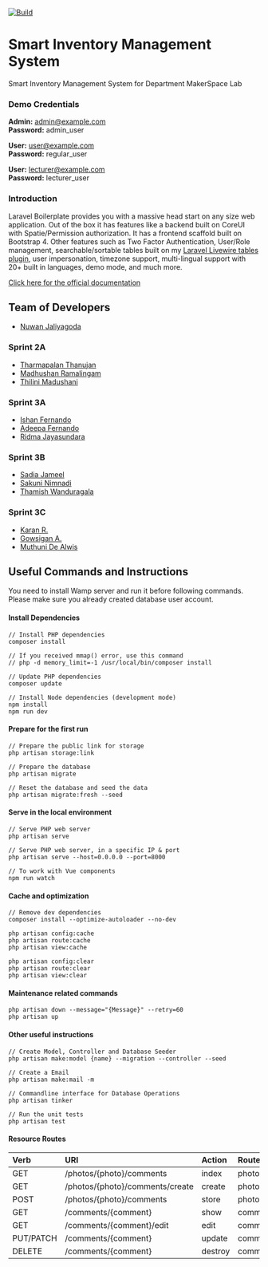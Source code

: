 [![Build](https://github.com/cepdnaclk/smart-inventory-management-system/actions/workflows/laravel.yml/badge.svg)](https://github.com/cepdnaclk/smart-inventory-management-system/actions/workflows/laravel.yml)

# Smart Inventory Management System

Smart Inventory Management System for Department MakerSpace Lab

### Demo Credentials

**Admin:** admin@example.com  
**Password:** admin_user

**User:** user@example.com  
**Password:** regular_user

**User:** lecturer@example.com  
**Password:** lecturer_user

### Introduction

Laravel Boilerplate provides you with a massive head start on any size web application. Out of the box it has features like a backend built on CoreUI with Spatie/Permission authorization. It has a frontend scaffold built on Bootstrap 4. Other features such as Two Factor Authentication, User/Role management, searchable/sortable tables built on my [Laravel Livewire tables plugin](https://github.com/rappasoft/laravel-livewire-tables), user impersonation, timezone support, multi-lingual support with 20+ built in languages, demo mode, and much more.

[Click here for the official documentation](http://laravel-boilerplate.com)

## Team of Developers
- [Nuwan Jaliyagoda](http://github.com/NuwanJ)

### Sprint 2A
- [Tharmapalan Thanujan](http://github.com/thanujan96)
- [Madhushan Ramalingam](https://github.com/DrMadhushan)
- [Thilini Madushani](http://github.com/Thilini98)

### Sprint 3A
- [Ishan Fernando](https://github.com/ishanfdo18098)
- [Adeepa Fernando](https://github.com/NipunFernando)
- [Ridma Jayasundara ](https://github.com/ridmajayasundara)

### Sprint 3B
- [Sadia Jameel](https://github.com/SaadiaJameel)
- [Sakuni Nimnadi](https://github.com/SakuniJayasinghe)
- [Thamish Wanduragala](https://github.com/Thamish99)

### Sprint 3C
- [Karan R.](https://github.com/rasathuraikaran)
- [Gowsigan A.](https://github.com/AnnalingamGowsigan)
- [Muthuni De Alwis](https://github.com/muthuni-dealwis)


## Useful Commands and Instructions

You need to install Wamp server and run it before following commands.
Please make sure you already created database user account.

#### Install Dependencies
```
// Install PHP dependencies
composer install

// If you received mmap() error, use this command 
// php -d memory_limit=-1 /usr/local/bin/composer install

// Update PHP dependencies
composer update

// Install Node dependencies (development mode)
npm install
npm run dev
```

#### Prepare for the first run

```
// Prepare the public link for storage
php artisan storage:link

// Prepare the database
php artisan migrate

// Reset the database and seed the data
php artisan migrate:fresh --seed

```

#### Serve in the local environment

```
// Serve PHP web server
php artisan serve

// Serve PHP web server, in a specific IP & port
php artisan serve --host=0.0.0.0 --port=8000

// To work with Vue components
npm run watch
```

#### Cache and optimization
```
// Remove dev dependencies
composer install --optimize-autoloader --no-dev

php artisan config:cache
php artisan route:cache
php artisan view:cache

php artisan config:clear
php artisan route:clear
php artisan view:clear
```

#### Maintenance related commands  
```
php artisan down --message="{Message}" --retry=60
php artisan up
```

#### Other useful instructions

```
// Create Model, Controller and Database Seeder
php artisan make:model {name} --migration --controller --seed

// Create a Email
php artisan make:mail -m

// Commandline interface for Database Operations
php artisan tinker

// Run the unit tests
php artisan test

```

#### Resource Routes

|Verb	|URI	|Action	|Route Name |
|:------|:------|:------|:----------|
|GET	|/photos/{photo}/comments	|index	|photos.comments.index|
|GET	|/photos/{photo}/comments/create	|create	|photos.comments.create
|POST	|/photos/{photo}/comments	|store	|photos.comments.store
|GET	|/comments/{comment}	|show	|comments.show
|GET	|/comments/{comment}/edit	|edit	|comments.edit
|PUT/PATCH	|/comments/{comment}	|update	|comments.update
|DELETE	|/comments/{comment}	|destroy	|comments.destroy
